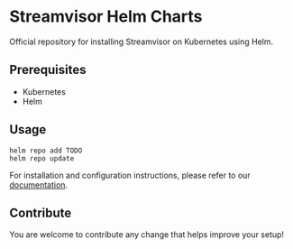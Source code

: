 # Streamvisor Helm Charts
Official repository for installing Streamvisor on Kubernetes using Helm.

## Prerequisites
* Kubernetes
* Helm

## Usage
```
helm repo add TODO
helm repo update
```

For installation and configuration instructions, please refer to our [documentation](https://TODO).


## Contribute

You are welcome to contribute any change that helps improve your setup!
